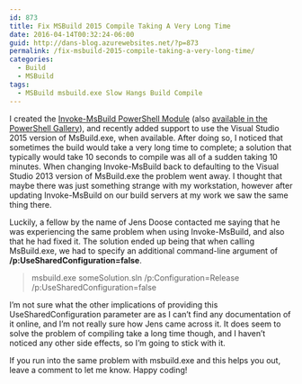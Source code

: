 ```yaml
---
id: 873
title: Fix MSBuild 2015 Compile Taking A Very Long Time
date: 2016-04-14T00:32:24-06:00
guid: http://dans-blog.azurewebsites.net/?p=873
permalink: /fix-msbuild-2015-compile-taking-a-very-long-time/
categories:
  - Build
  - MSBuild
tags:
  - MSBuild msbuild.exe Slow Hangs Build Compile
---
```


I created the [Invoke-MsBuild PowerShell Module](https://invokemsbuild.codeplex.com/) (also [available in the PowerShell Gallery](https://www.powershellgallery.com/packages/Invoke-MsBuild/)), and recently added support to use the Visual Studio 2015 version of MsBuild.exe, when available. After doing so, I noticed that sometimes the build would take a very long time to complete; a solution that typically would take 10 seconds to compile was all of a sudden taking 10 minutes. When changing Invoke-MsBuild back to defaulting to the Visual Studio 2013 version of MsBuild.exe the problem went away. I thought that maybe there was just something strange with my workstation, however after updating Invoke-MsBuild on our build servers at my work we saw the same thing there.

Luckily, a fellow by the name of Jens Doose contacted me saying that he was experiencing the same problem when using Invoke-MsBuild, and also that he had fixed it. The solution ended up being that when calling MsBuild.exe, we had to specify an additional command-line argument of __/p:UseSharedConfiguration=false__.

> msbuild.exe someSolution.sln /p:Configuration=Release /p:UseSharedConfiguration=false

I’m not sure what the other implications of providing this UseSharedConfiguration parameter are as I can’t find any documentation of it online, and I’m not really sure how Jens came across it. It does seem to solve the problem of compiling take a long time though, and I haven’t noticed any other side effects, so I’m going to stick with it.

If you run into the same problem with msbuild.exe and this helps you out, leave a comment to let me know. Happy coding!

